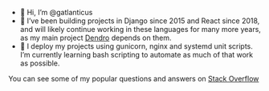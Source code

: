 - 👋 Hi, I’m @gatlanticus
- 👀 I’ve been building projects in Django since 2015 and React since 2018, and will likely continue working in these languages for many more years, as my main project [Dendro](https://dendro.cloud) depends on them.
- 🌱 I deploy my projects using gunicorn, nginx and systemd unit scripts. I’m currently learning bash scripting to automate as much of that work as possible.

You can see some of my popular questions and answers on [Stack Overflow](https://stackoverflow.com/users/4400877/gatlanticus)

<!---
gatlanticus/gatlanticus is a ✨ special ✨ repository because its `README.md` (this file) appears on your GitHub profile.
You can click the Preview link to take a look at your changes.
--->
